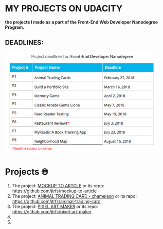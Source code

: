 # MY PROJECTS ON UDACITY
**the projects I made as a part of the Front-End Web Developer Nanodegree Program.**

## DEADLINES:
![projects' deadlines](https://github.com/jtrfs/my-Portfolio-On-Udacity/blob/master/Deadlines_Udacity.png?raw=true)

# Projects :globe_with_meridians:

1. The project: [MOCKUP TO ARTCLE](https://jtrfs.github.io/mockup-to-article/) or its repo: https://github.com/jtrfs/mockup-to-article
2. The project: [ANIMAL TRADING CARD - chameleon](https://jtrfs.github.io/animal-trading-card/) or its repo: https://github.com/jtrfs/animal-trading-card
3. The project: [PIXEL ART MAKER](https://jtrfs.github.io/pixel-art-maker/) or its repo: https://github.com/jtrfs/pixel-art-maker
4. 
5.
